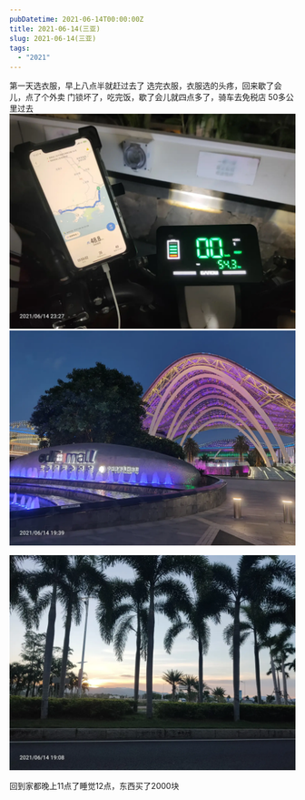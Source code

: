 ```yaml
---
pubDatetime: 2021-06-14T00:00:00Z
title: 2021-06-14(三亚)
slug: 2021-06-14(三亚)
tags:
  - "2021"
---
```


第一天选衣服，早上八点半就赶过去了
选完衣服，衣服选的头疼，回来歇了会儿，点了个外卖
门锁坏了，吃完饭，歇了会儿就四点多了，骑车去免税店
50多公里过去
![](../../img/6904315-11f7c98ddf2d6966.jpg)
![](../../img/6904315-e7a9a1d48f0b5bf5.jpg)

![](../../img/6904315-9c7f1a5a4d879851.jpg)

回到家都晚上11点了睡觉12点，东西买了2000块
